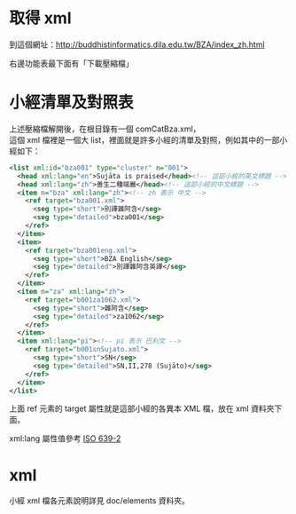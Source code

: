 # 取得 xml

到這個網址：http://buddhistinformatics.dila.edu.tw/BZA/index_zh.html

右邊功能表最下面有「下載壓縮檔」

# 小經清單及對照表

上述壓縮檔解開後，在根目錄有一個 comCatBza.xml，  
這個 xml 檔裡是一個大 list，裡面就是許多小經的清單及對照，例如其中的一部小經如下：

```xml
<list xml:id="bza001" type="cluster" n="001">
  <head xml:lang="en">Sujāta is praised</head><!-- 這部小經的英文標題 -->
  <head xml:lang="zh">善生二種端嚴</head><!-- 這部小經的中文標題 -->
  <item n="bza" xml:lang="zh"><!-- zh 表示 中文 -->
    <ref target="bza001.xml">
      <seg type="short">別譯雜阿含</seg>
      <seg type="detailed">bza001</seg>
    </ref>
  </item>
  <item>
    <ref target="bza001eng.xml">
      <seg type="short">BZA English</seg>
      <seg type="detailed">別譯雜阿含英譯</seg>
    </ref>
  </item>
  <item n="za" xml:lang="zh">
    <ref target="b001za1062.xml">
      <seg type="short">雜阿含</seg>
      <seg type="detailed">za1062</seg>
    </ref>
  </item>
  <item xml:lang="pi"><!-- pi 表示 巴利文 -->
    <ref target="b001snSujato.xml">
      <seg type="short">SN</seg>
      <seg type="detailed">SN,II,278 (Sujāto)</seg>
    </ref>
  </item>
</list>
```

上面 ref 元素的 target 屬性就是這部小經的各異本 XML 檔，放在 xml 資料夾下面。

xml:lang 屬性值參考 [ISO 639-2](http://www.loc.gov/standards/iso639-2/php/code_list.php)

# xml

小經 xml 檔各元素說明詳見 doc/elements 資料夾。